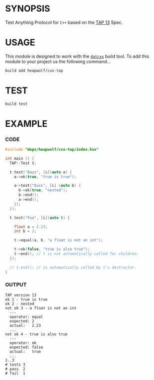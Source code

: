 # SYNOPSIS
Test Anything Protocol for `C++` based on the [TAP 13][1] Spec.


# USAGE
This module is designed to work with the [`datcxx`][0] build tool. To add this
module to your project us the following command...

```bash
build add heapwolf/cxx-tap
```


# TEST

```bash
build test
```


# EXAMPLE

### CODE

```c++
#include "deps/heapwolf/cxx-tap/index.hxx"

int main () {
  TAP::Test t;

  t.test("Bazz", [&](auto a) {
    a->ok(true, "true is true");

    a->test("Quxx", [&] (auto b) {
      b->ok(true, "nested");
      b->end();
      a->end();
    });
  });

  t.test("Foo", [&](auto t) {

    float a = 2.23;
    int b = 2;

    t->equal(a, b, "a float is not an int");

    t->ok(false, "true is also true");
    t->end(); // t is not automatically called for children.
  });

  // t.end(); // is automatically called by t's destructor.
}
```

### OUTPUT

```tap
TAP version 13
ok 1 - true is true
ok 2 - nested
not ok 3 - a float is not an int
  ---
  operator: equal
  expected: 2
  actual:   2.23
  ...
not ok 4 - true is also true
  ---
  operator: ok
  expected: false
  actual:   true
  ...
1..3
# tests 3
# pass  2
# fail  1
```

[0]:https://github.com/datcxx/build
[1]:https://testanything.org/tap-version-13-specification.html
